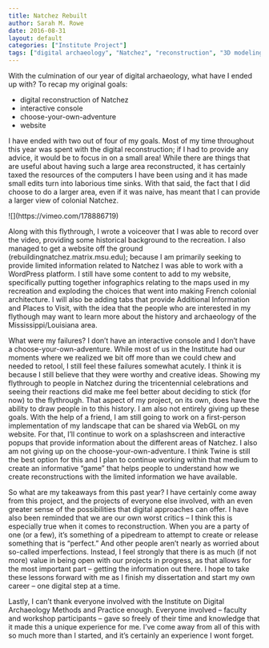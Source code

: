 ```yaml
---
title: Natchez Rebuilt
author: Sarah M. Rowe
date: 2016-08-31
layout: default
categories: ["Institute Project"]
tags: ["digital archaeology", "Natchez", "reconstruction", "3D modeling", "interactive media"]
---
```


With the culmination of our year of digital archaeology, what have I ended up with? To recap my original goals:

* digital reconstruction of Natchez
* interactive console
* choose-your-own-adventure
* website

I have ended with two out of four of my goals. Most of my time throughout this year was spent with the digital reconstruction; if I had to provide any advice, it would be to focus in on a small area! While there are things that are useful about having such a large area reconstructed, it has certainly taxed the resources of the computers I have been using and it has made small edits turn into laborious time sinks. With that said, the fact that I did choose to do a larger area, even if it was naive, has meant that I can provide a larger view of colonial Natchez.

<div class="ratio ratio-16x9">
![](https://vimeo.com/178886719)
</div>

Along with this flythrough, I wrote a voiceover that I was able to record over the video, providing some historical background to the recreation. I also managed to get a website off the ground (rebuildingnatchez.matrix.msu.edu); because I am primarily seeking to provide limited information related to Natchez I was able to work with a WordPress platform. I still have some content to add to my website, specifically putting together infographics relating to the maps used in my recreation and exploding the choices that went into making French colonial architecture. I will also be adding tabs that provide Additional Information and Places to Visit, with the idea that the people who are interested in my flythough may want to learn more about the history and archaeology of the Mississippi/Louisiana area.

What were my failures? I don’t have an interactive console and I don’t have a choose-your-own-adventure. While most of us in the Institute had our moments where we realized we bit off more than we could chew and needed to retool, I still feel these failures somewhat acutely. I think it is because I still believe that they were worthy and creative ideas. Showing my flythrough to people in Natchez during the tricentennial celebrations and seeing their reactions did make me feel better about deciding to stick (for now) to the flythrough. That aspect of my project, on its own, does have the ability to draw people in to this history. I am also not entirely giving up these goals. With the help of a friend, I am still going to work on a first-person implementation of my landscape that can be shared via WebGL on my website. For that, I’ll continue to work on a splashscreen and interactive popups that provide information about the different areas of Natchez. I also am not giving up on the choose-your-own-adventure. I think Twine is still the best option for this and I plan to continue working within that medium to create an informative “game” that helps people to understand how we create reconstructions with the limited information we have available.

So what are my takeaways from this past year? I have certainly come away from this project, and the projects of everyone else involved, with an even greater sense of the possibilities that digital approaches can offer. I have also been reminded that we are our own worst critics – I think this is especially true when it comes to reconstruction. When you are a party of one (or a few), it’s something of a pipedream to attempt to create or release something that is “perfect.” And other people aren’t nearly as worried about so-called imperfections. Instead, I feel strongly that there is as much (if not more) value in being open with our projects in progress, as that allows for the most important part – getting the information out there. I hope to take these lessons forward with me as I finish my dissertation and start my own career – one digital step at a time.

Lastly, I can’t thank everyone involved with the Institute on Digital Archaeology Methods and Practice enough. Everyone involved – faculty and workshop participants – gave so freely of their time and knowledge that it made this a unique experience for me. I’ve come away from all of this with so much more than I started, and it’s certainly an experience I wont forget.

